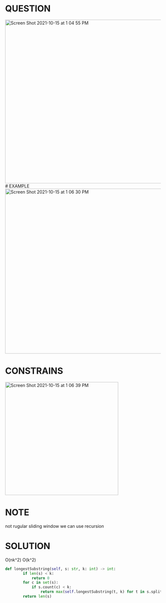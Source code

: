 # QUESTION
<img width="530" alt="Screen Shot 2021-10-15 at 1 04 55 PM" src="https://user-images.githubusercontent.com/64442606/137525890-372d1520-1b1f-4adb-bb34-9ff3e6a21bf1.png">
# EXAMPLE
<img width="534" alt="Screen Shot 2021-10-15 at 1 06 30 PM" src="https://user-images.githubusercontent.com/64442606/137526057-44d157e5-cc63-4b1b-beb4-bbced0dbf059.png">

# CONSTRAINS
<img width="366" alt="Screen Shot 2021-10-15 at 1 06 39 PM" src="https://user-images.githubusercontent.com/64442606/137526077-c9feeb94-943d-4885-a004-28785cf46d9d.png">

# NOTE
not rugular sliding window we can use recursion 

# SOLUTION 
O(nk^2) O(k^2)
```python
def longestSubstring(self, s: str, k: int) -> int:
        if len(s) < k:
            return 0
        for c in set(s):
            if s.count(c) < k:
                return max(self.longestSubstring(t, k) for t in s.split(c))
        return len(s)
```
